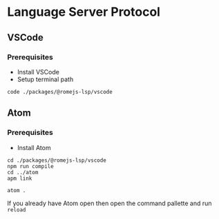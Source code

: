 # Language Server Protocol

## VSCode

### Prerequisites

- Install VSCode
- Setup terminal path

```
code ./packages/@romejs-lsp/vscode
```

## Atom

### Prerequisites

- Install Atom

```
cd ./packages/@romejs-lsp/vscode
npm run compile
cd ../atom
apm link 
```

```
atom .
```

If you already have Atom open then open the command pallette and run `reload`